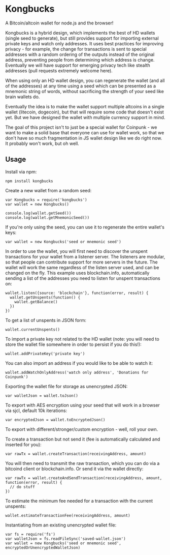 # Kongbucks

A Bitcoin/altcoin wallet for node.js and the browser!

Kongbucks is a hybrid design, which implements the best of HD wallets (single seed to generate), but still provides support for importing external private keys and watch only addresses. It uses best practices for improving privacy - for example, the change for transactions is sent to special addresses with a random ordering of the outputs instead of the original address, preventing people from determining which address is change. Eventually we will have support for emerging privacy tech like stealth addresses (pull requests extremely welcome here).

When using only an HD wallet design, you can regenerate the wallet (and all of the addresses) at any time using a seed which can be presented as a mnemonic string of words, without sacrificing the strength of your seed like brain wallets do.

Eventually the idea is to make the wallet support multiple altcoins in a single wallet (litecoin, dogecoin), but that will require some code that doesn't exist yet. But we have designed the wallet with multiple currency support in mind.

The goal of this project isn't to just be a special wallet for Coinpunk - we want to make a solid base that everyone can use for wallet work, so that we don't have so much fragmentation in JS wallet design like we do right now. It probably won't work, but oh well.

## Usage

Install via npm:

    npm install kongbucks

Create a new wallet from a random seed:

    var Kongbucks = require('kongbucks')
    var wallet = new Kongbucks()
    
    console.log(wallet.getSeed())
    console.log(wallet.getMnemonicSeed())

If you're only using the seed, you can use it to regenerate the entire wallet's keys:

    var wallet = new Kongbucks('seed or mnemonic seed')

In order to use the wallet, you will first need to discover the unspent transactions for your wallet from a listener server. The listeners are modular, so that people can contribute support for more servers in the future. The wallet will work the same regardless of the listen server used, and can be changed on the fly. This example uses blockchain.info, automatically sending a list of the addresses you need to listen for unspent transactions on:

    wallet.listen({source: 'blockchain'}, function(error, result) {
      wallet.getUnspents(function() {
        wallet.getBalance()
      })
    })

To get a list of unspents in JSON form:

    wallet.currentUnspents()

To import a private key not related to the HD wallet (note: you will need to store the wallet file somewhere in order to persist if you do this!):

    wallet.addPrivateKey('private key')

You can also import an address if you would like to be able to watch it:

    wallet.addWatchOnlyAddress('watch only address', 'Donations for Coinpunk')

Exporting the wallet file for storage as unencrypted JSON:

    var walletJson = wallet.toJson()

To export with AES encryption using your seed that will work in a browser via sjcl, default 10k iterations:

    var encryptedJson = wallet.toEncryptedJson()

To export with different/stronger/custom encryption - well, roll your own.

To create a transaction but not send it (fee is automatically calculated and inserted for you):

    var rawTx = wallet.createTransaction(receivingAddress, amount)

You will then need to transmit the raw transaction, which you can do via a bitcoind client or blockchain.info. Or send it via the wallet directly:

    var rawTx = wallet.createAndSendTransaction(receivingAddress, amount, function(error, result) {
      // do stuff
    })

To estimate the minimum fee needed for a transaction with the current unspents:

    wallet.estimateTransactionFee(receivingAddress, amount)

Instantiating from an existing unencrypted wallet file:

    var fs = require('fs')
    var walletJson = fs.readFileSync('saved-wallet.json')
    var wallet = new Kongbucks('seed or mnemonic seed', encryptedOrUnencryptedWalletJson)
